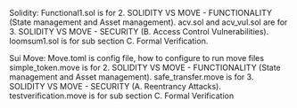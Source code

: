 Solidity: Functional1.sol is for 2. SOLIDITY VS MOVE - FUNCTIONALITY (State management and Asset management).
acv.sol and acv_vul.sol are for 3. SOLIDITY VS MOVE - SECURITY (B. Access Control Vulnerabilities). 
loomsum1.sol is for sub section C. Formal Verification.

Sui Move: Move.toml is config file, how to configure to run move files 
simple_token.move is for 2. SOLIDITY VS MOVE - FUNCTIONALITY (State management and Asset management).
safe_transfer.move is for 3. SOLIDITY VS MOVE - SECURITY (A. Reentrancy Attacks). 
testverification.move is for sub section C. Formal Verification
